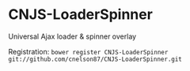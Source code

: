 # CNJS-LoaderSpinner

Universal Ajax loader & spinner overlay

Registration: `bower register CNJS-LoaderSpinner git://github.com/cnelson87/CNJS-LoaderSpinner.git`

